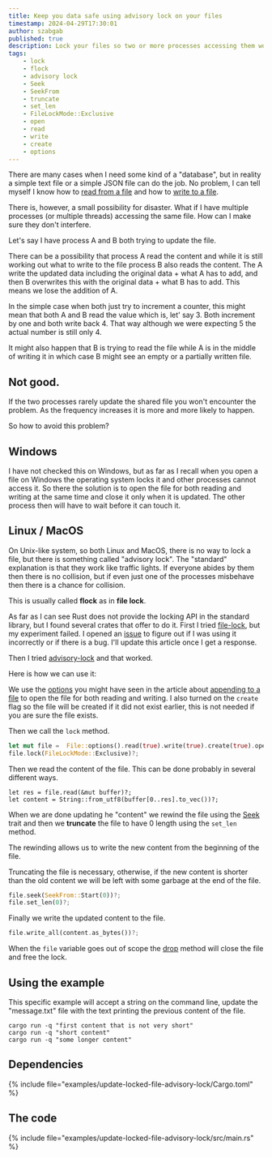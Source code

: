 ```yaml
---
title: Keep you data safe using advisory lock on your files
timestamp: 2024-04-29T17:30:01
author: szabgab
published: true
description: Lock your files so two or more processes accessing them won't interfere.
tags:
    - lock
    - flock
    - advisory lock
    - Seek
    - SeekFrom
    - truncate
    - set_len
    - FileLockMode::Exclusive
    - open
    - read
    - write
    - create
    - options
---
```


There are many cases when I need some kind of a "database", but in reality a simple text file or a simple JSON file can do the job.
No problem, I can tell myself I know how to [read from a file](/slurp) and how to [write to a file](/write-to-a-file).

There is, however, a small possibility for disaster. What if I have multiple processes (or multiple threads) accessing the same file.
How can I make sure they don't interfere.

Let's say I have process A and B both trying to update the file.

There can be a possibility that process A read the content and while it is still working out what  to write to the file process B
also reads the content. The A write the updated data including the original data + what A has to add, and then B overwrites this
with the original data + what B has to add. This means we lose the addition of A.

In the simple case when both just try to increment a counter, this might mean that both A and B read the value which is, let' say 3.
Both increment by one and both write back 4. That way although we were expecting 5 the actual number is still only 4.

It might also happen that B is trying to read the file while A is in the middle of writing it in which case B might see an empty or
a partially written file.

## Not good.

If the two processes rarely update the shared file you won't encounter the problem.
As the frequency increases it is more and more likely to happen.

So how to avoid this problem?

## Windows

I have not checked this on Windows, but as far as I recall when you open a file on Windows the operating system locks it and other
processes cannot access it. So there the solution is to open the file for both reading and writing at the same time and close it
only when it is updated. The other process then will have to wait before it can touch it.


## Linux / MacOS

On Unix-like system, so both Linux and MacOS, there is no way to lock a file, but there is something called "advisory lock".
The "standard" explanation is that they work like traffic lights. If everyone abides by them then there is no collision, but if even
just one of the processes misbehave then there is a chance for collision.

This is usually called **flock** as in **file lock**.

As far as I can see Rust does not provide the locking API in the standard library, but I found several crates that offer to do it.
First I tried [file-lock](https://crates.io/crates/file-lock/), but my experiment failed.
I opened an [issue](https://github.com/alfiedotwtf/file-lock/issues/12) to figure out if I was using it incorrectly or if there is a bug.
I'll update this article once I get a response.

Then I tried [advisory-lock](https://crates.io/crates/advisory-lock) and that worked.

Here is how we can use it:

We use the [options](https://doc.rust-lang.org/std/fs/struct.File.html#method.options) you might have seen in the article about
[appending to a file](/append-to-a-file) to open the file for both reading and writing. I also turned on the `create` flag
so the file will be created if it did not exist earlier, this is not needed if you are sure the file exists.

Then we call the `lock` method.

```rust
let mut file =  File::options().read(true).write(true).create(true).open(filename)?;
file.lock(FileLockMode::Exclusive)?;
```

Then we read the content of the file. This can be done probably in several different ways.

```
let res = file.read(&mut buffer)?;
let content = String::from_utf8(buffer[0..res].to_vec())?;
```


When we are done updating he "content" we rewind the file using the [Seek](https://doc.rust-lang.org/std/io/trait.Seek.html) trait
and then we **truncate** the file to have 0 length using the `set_len` method.

The rewinding allows us to write the new content from the beginning of the file.

Truncating the file is necessary, otherwise, if the new content is shorter than the old content we will be left with some garbage at the end of the file.


```rust
file.seek(SeekFrom::Start(0))?;
file.set_len(0)?;
```

Finally we write the updated content to the file.

```rust
file.write_all(content.as_bytes())?;
```

When the `file` variable goes out of scope the [drop](/drop-the-destructor-of-rust-structs) method will close the file and free the lock.

## Using the example

This specific example will accept a string on the command line, update the "message.txt" file with the text printing the previous content of the file.

```
cargo run -q "first content that is not very short"
cargo run -q "short content"
cargo run -q "some longer content"
```


## Dependencies

{% include file="examples/update-locked-file-advisory-lock/Cargo.toml" %}

## The code


{% include file="examples/update-locked-file-advisory-lock/src/main.rs" %}




